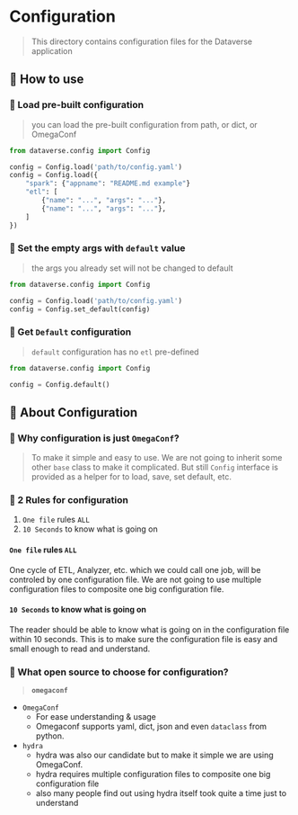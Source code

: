 # Configuration
> This directory contains configuration files for the Dataverse application


## 🌌 How to use

### 🌠 Load pre-built configuration
> you can load the pre-built configuration from path, or dict, or OmegaConf

```python
from dataverse.config import Config

config = Config.load('path/to/config.yaml')
config = Config.load({
    "spark": {"appname": "README.md example"}
    "etl": [
        {"name": "...", "args": "..."},
        {"name": "...", "args": "..."},
    ]
})
```

### 🌠 Set the empty args with `default` value
> the args you already set will not be changed to default

```python
from dataverse.config import Config

config = Config.load('path/to/config.yaml')
config = Config.set_default(config)
```

### 🌠 Get `Default` configuration
> `default` configuration has no `etl` pre-defined

```python
from dataverse.config import Config

config = Config.default()
```


## 🌌 About Configuration

### 🌠 Why configuration is just `OmegaConf`?
> To make it simple and easy to use. We are not going to inherit some other `base` class to make it complicated. But still `Config` interface is provided as a helper for to load, save, set default, etc.

### 🌠 2 Rules for configuration
1. `One file` rules `ALL`
2. `10 Seconds` to know what is going on

#### `One file` rules `ALL`
One cycle of ETL, Analyzer, etc. which we could call one job, will be controled by one configuration file. We are not going to use multiple configuration files to composite one big configuration file.

#### `10 Seconds` to know what is going on
The reader should be able to know what is going on in the configuration file within 10 seconds. This is to make sure the configuration file is easy and small enough to read and understand.


### 🌠 What open source to choose for configuration?
> **`omegaconf`**

- `OmegaConf`
    - For ease understanding & usage
    - Omegaconf supports yaml, dict, json and even `dataclass` from python.
- `hydra`
    - hydra was also our candidate but to make it simple we are using OmegaConf. 
    - hydra requires multiple configuration files to composite one big configuration file
    - also many people find out using hydra itself took quite a time just to understand
